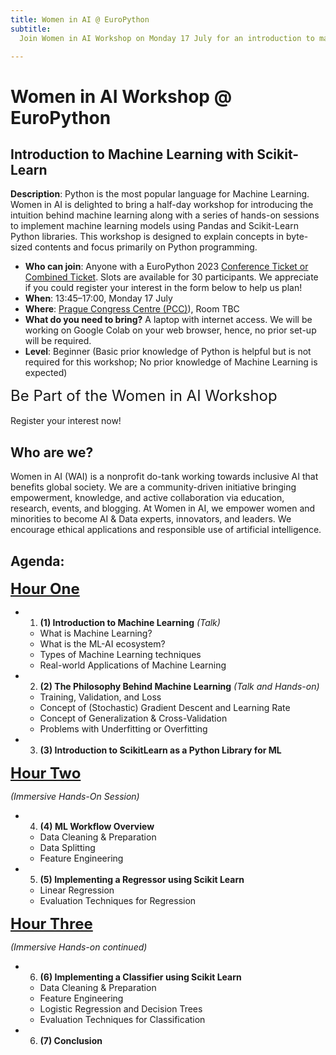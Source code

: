```yaml
---
title: Women in AI @ EuroPython
subtitle:
  Join Women in AI Workshop on Monday 17 July for an introduction to machine learning with Scikit-Learn

---
```

# Women in AI Workshop @ EuroPython

## Introduction to Machine Learning with Scikit-Learn

**Description**: Python is the most popular language for Machine Learning. Women in AI is delighted to bring a half-day workshop for introducing the intuition behind machine learning along with a series of hands-on sessions to implement machine learning models using Pandas and Scikit-Learn Python libraries. This workshop is designed to explain concepts in byte-sized contents and focus primarily on Python programming.

- **Who can join**: Anyone with a EuroPython 2023 [Conference Ticket or Combined Ticket](/tickets#ticket-types). Slots are available for 30 participants. We appreciate if you could register your interest in the form below to help us plan!
- **When**: 13:45–17:00, Monday 17 July
- **Where**: [Prague Congress Centre (PCC)](/where#prague-congress-centre---conference-venue)), Room TBC
- **What do you need to bring?**
A laptop with internet access. We will be working on Google Colab on your web browser, hence, no prior set-up will be required.
- **Level**: Beginner (Basic prior knowledge of Python is helpful but is not required for this workshop; No prior knowledge of Machine Learning is expected)

<div style={{textAlign: "center", marginBottom: 12}}>
<font size="+2.5">Be Part of the Women in AI Workshop</font>
<br></br>
<ButtonLink href="https://forms.gle/CEKXQkHrzkCNvWV27"> Register your interest now! </ButtonLink>
</div>

## Who are we?
Women in AI (WAI) is a nonprofit do-tank working towards inclusive AI that benefits global society. We are a community-driven initiative bringing empowerment, knowledge, and active collaboration via education, research, events, and blogging. At Women in AI, we empower women and minorities to become AI & Data experts, innovators, and leaders. We encourage ethical applications and responsible use of artificial intelligence.

## Agenda:

<font size="+2.5"><u><b>Hour One</b></u></font>

* 1. **(1) Introduction to Machine Learning** *(Talk)*
  * What is Machine Learning?
  * What is the ML-AI ecosystem?
  * Types of Machine Learning techniques
  * Real-world Applications of Machine Learning
* 2. **(2) The Philosophy Behind Machine Learning** *(Talk and Hands-on)*
  - Training, Validation, and Loss
  - Concept of (Stochastic) Gradient Descent and Learning Rate
  - Concept of Generalization & Cross-Validation
  - Problems with Underfitting or Overfitting

* 3. **(3) Introduction to ScikitLearn as a Python Library for ML**

<font size="+2.5"><u><b>Hour Two</b></u></font>

*(Immersive Hands-On Session)*

* 4. **(4) ML Workflow Overview**
  - Data Cleaning & Preparation
  - Data Splitting
  - Feature Engineering

* 5. **(5) Implementing a Regressor using Scikit Learn**
  - Linear Regression
  - Evaluation Techniques for Regression

<font size="+2.5"><u><b>Hour Three</b></u></font>

*(Immersive Hands-on continued)*

* 6. **(6) Implementing a Classifier using Scikit Learn**
  - Data Cleaning & Preparation
  - Feature Engineering
  - Logistic Regression and Decision Trees
  - Evaluation Techniques for Classification

* 6. **(7) Conclusion**
